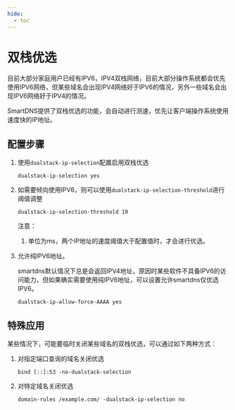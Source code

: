 ```yaml
---
hide:
  - toc
---
```


# 双栈优选

目前大部分家庭用户已经有IPV6，IPV4双栈网络，目前大部分操作系统都会优先使用IPV6网络，但某些域名会出现IPV4网络好于IPV6的情况，另外一些域名会出现IPV6网络好于IPV4的情况。

SmartDNS提供了双栈优选的功能，会自动进行测速，优先让客户端操作系统使用速度快的IP地址。

## 配置步骤

1. 使用`dualstack-ip-selection`配置启用双栈优选

    ```shell
    dualstack-ip-selection yes
    ```

1. 如需要倾向使用IPV6，则可以使用`dualstack-ip-selection-threshold`进行阈值调整

    ```shell
    dualstack-ip-selection-threshold 10
    ```

    注意：

    1. 单位为ms，两个IP地址的速度阈值大于配置值时，才会进行优选。

1. 允许纯IPV6地址。

    smartdns默认情况下总是会返回IPV4地址，原因时某些软件不具备IPV6的访问能力，但如果确实需要使用纯IPV6地址，可以设置允许smartdns仅优选IPV6。

    ```shell
    dualstack-ip-allow-force-AAAA yes
    ```

## 特殊应用

某些情况下，可能要临时关闭某些域名的双栈优选，可以通过如下两种方式：

1. 对指定端口查询的域名关闭优选

    ```shell
    bind [::]:53 -no-dualstack-selection
    ```

1. 对特定域名关闭优选

    ```shell
    domain-rules /example.com/ -dualstack-ip-selection no
    ```
